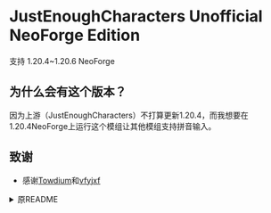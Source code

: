 # JustEnoughCharacters Unofficial NeoForge Edition

支持 1.20.4~1.20.6 NeoForge

## 为什么会有这个版本？
因为上游（JustEnoughCharacters）不打算更新1.20.4，而我想要在1.20.4NeoForge上运行这个模组让其他模组支持拼音输入。

## 致谢

- 感谢[Towdium](https://github.com/Towdium)和[vfyjxf](https://github.com/vfyjxf)

<details>
<summary>原README</summary>

## 作用

使用这个模组，你可以在市面上绝大部分模组中使用拼音搜索。这包括了各类模组的手册，物流模组的容器，还有各种稀奇古怪的场景。简体和繁体都可以使用。你可以使用原文，全拼，声母的各种组合进行搜索，你可以使用声调或者忽略声调，任何你能想到的组合都可以使用。模组默认使用全拼拼法，也可以通过修改配置切换到注音或者双拼。当然，双拼场景下字形辅助码是不能用的，但是你可以像其他拼法一样使用声调来过滤。任何不支持的模组搜索都欢迎到 issue 区提给我。

尽管有一些个人实现的代码库已经在当前版本支持 config GUI 了，NeoForge 在当前版本仍然没有官方支持，因此本模组目前也不开放图形化配置。你可以修改配置文件或者使用 `/jech` 命令来配置。

> 一个意外的好处是，和 JEI 一同使用时，JEI 的内存占用可能会缩减 100M 左右。

## 原理

由于核心匹配逻辑已经分离到 [PinIn](https://github.com/Towdium/PinIn) 这个项目了，本模组当前版本的工作原理极为简单。我们只需要将各模组文本匹配相关的代码找到，然后替换成兼容拼音的实现即可。我们将相关的调用位置填写在 [generate.py](generate.py) 里，然后基于 Forge 现版本的 coremod 机制，使用脚本直接生成所需的 coremod，编译时打入模组包中即可。当然，有一些模组需要特别的兼容处理，这一部分内容你可以在 [这里](src/main/resources/me/towdium/jecharacters/scripts) 找到。

至于 Fabric，我实在没有时间研究如何进行开发了，但是基于 PinIn 的基础上进行开发的话，根据经验来看仍然会是一个小于 1k 行的小项目，这方面欢迎其他人接坑。本项目和 PinIn 的核心匹配逻辑，在肉眼可见的将来我还是会保持维护的，这方面不必担心。

## 开发

尽管直到目前该项目的贡献者屈指可数，给该项目贡献代码仍然是十分简单的。如果你发现有某个模组不支持拼音搜索，你只需要执行 `/jech profile` 命令获得一份全量搜索报告，排查该模组相关的调用栈（需要亿点点技巧），然后提交上来即可。当然，如果能力有限，直接把模组名甩给我也是欢迎的。

## 致谢

- 本模组更新到 1.16 的绝大部分工作是由 [yzl210](https://github.com/yzl210) 完成的。
- 本模组更新到 1.18 的绝大部分工作是由 [yzl210](https://github.com/yzl210) 和 [vfyjxf](https://github.com/vfyjxf) 完成的。
- 本模组对于 1.16 的一吨 mod 的支持是由 [Death-123](https://github.com/Death-123) 完成的。
- 本模组的核心库 PinIn 中使用的拼音数据来自于 [地球拼音](https://github.com/rime/rime-terra-pinyin) 和 [pinyin-data](https://github.com/mozillazg/pinyin-data)。

</details>

